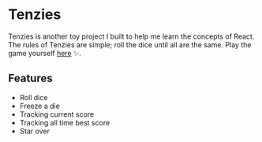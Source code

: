 # Tenzies

Tenzies is another toy project I built to help me learn the concepts of React. The rules of Tenzies are simple; roll the dice until all are the same. Play the game yourself [here](https://kate2797.github.io/tenzies-react/) ✨.

## Features
* Roll dice
* Freeze a die
* Tracking current score
* Tracking all time best score
* Star over
